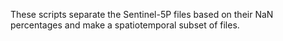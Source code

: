These scripts separate the Sentinel-5P files based on their NaN percentages and make a spatiotemporal subset of files.
